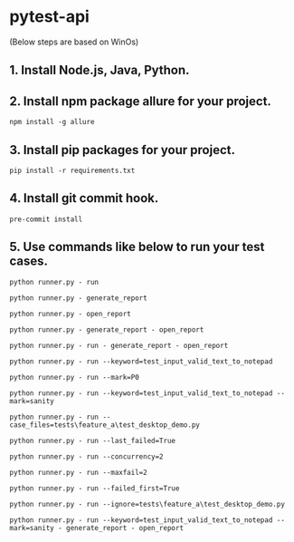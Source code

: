 # pytest-api

(Below steps are based on WinOs)

## 1. Install Node.js, Java, Python.

## 2. Install npm package allure for your project.

```commandline
npm install -g allure
```

## 3. Install pip packages for your project.

```commandline
pip install -r requirements.txt
```

## 4. Install git commit hook.

```commandline
pre-commit install
```

## 5. Use commands like below to run your test cases.

```commandline
python runner.py - run

python runner.py - generate_report

python runner.py - open_report

python runner.py - generate_report - open_report

python runner.py - run - generate_report - open_report

python runner.py - run --keyword=test_input_valid_text_to_notepad

python runner.py - run --mark=P0

python runner.py - run --keyword=test_input_valid_text_to_notepad --mark=sanity

python runner.py - run --case_files=tests\feature_a\test_desktop_demo.py

python runner.py - run --last_failed=True

python runner.py - run --concurrency=2

python runner.py - run --maxfail=2

python runner.py - run --failed_first=True

python runner.py - run --ignore=tests\feature_a\test_desktop_demo.py

python runner.py - run --keyword=test_input_valid_text_to_notepad --mark=sanity - generate_report - open_report
```
